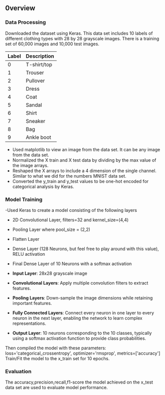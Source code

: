 ## 0verview

### Data Processing
Downloaded the dataset using Keras.
This data set includes 10 labels of different clothing types with 28 by 28 grayscale images. There is a training set of 60,000 images and 10,000 test images.

Label | Description
----- | -----------
0 | T-shirt/top
1 | Trouser
2	| Pullover
3	| Dress
4	| Coat
5	| Sandal
6	| Shirt
7	| Sneaker
8	| Bag
9	| Ankle boot
  
- Used matplotlib to view an image from the data set. It can be any image from the data set.
- Normalized the X train and X test data by dividing by the max value of the image arrays.
- Reshaped the X arrays to include a 4 dimension of the single channel. Similar to what we did for the numbers MNIST data set.
- Converted the y_train and y_test values to be one-hot encoded for categorical analysis by Keras.

### Model Training
-Used Keras to create a model consisting of the following layers
  - 2D Convolutional Layer, filters=32 and kernel_size=(4,4)

  - Pooling Layer where pool_size = (2,2)

  - Flatten Layer

  - Dense Layer (128 Neurons, but feel free to play around with this value), RELU activation

  - Final Dense Layer of 10 Neurons with a softmax activation
    
- **Input Layer**: 28x28 grayscale image
- **Convolutional Layers**: Apply multiple convolution filters to extract features.
- **Pooling Layers**: Down-sample the image dimensions while retaining important features.
- **Fully Connected Layers**: Connect every neuron in one layer to every neuron in the next layer, enabling the network to learn complex representations.
- **Output Layer**: 10 neurons corresponding to the 10 classes, typically using a softmax activation function to provide class probabilities.
  
Then compiled the model with these parameters: loss='categorical_crossentropy', optimizer='rmsprop', metrics=['accuracy']
Train/Fit the model to the x_train set for 10 epochs.

### Evaluation
The accuracy,precision,recall,f1-score the model achieved on the x_test data set are used to evaluate model performance.
